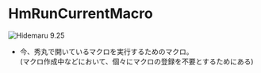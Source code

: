 # HmRunCurrentMacro

![Hidemaru 9.25](https://img.shields.io/badge/Hidemaru-v9.25-6479ff.svg)

- 今、秀丸で開いているマクロを実行するためのマクロ。  
  (マクロ作成中などにおいて、個々にマクロの登録を不要とするためにある)